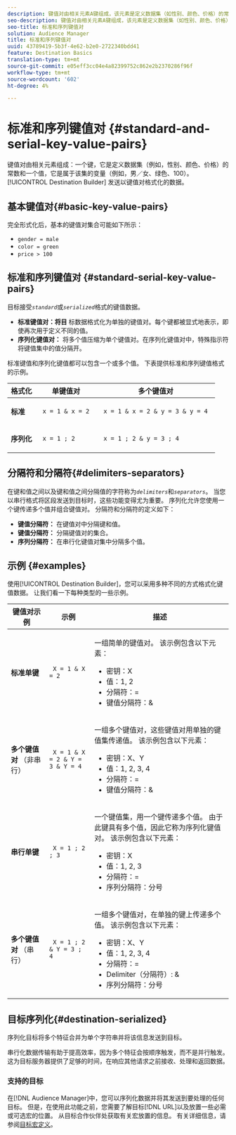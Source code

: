 ```yaml
---
description: 键值对由相关元素A键组成，该元素是定义数据集（如性别、颜色、价格）的常数，以及属于该集的变量（如男性／女性、绿色、100）。 目标生成器发送格式化为键值对的数据。
seo-description: 键值对由相关元素A键组成，该元素是定义数据集（如性别、颜色、价格）的常数，以及属于该集的变量（如男性／女性、绿色、100）。 目标生成器发送格式化为键值对的数据。
seo-title: 标准和序列键值对
solution: Audience Manager
title: 标准和序列键值对
uuid: 43789419-5b3f-4e62-b2e0-2722340bdd41
feature: Destination Basics
translation-type: tm+mt
source-git-commit: e05eff3cc04e4a82399752c862e2b2370286f96f
workflow-type: tm+mt
source-wordcount: '602'
ht-degree: 4%

---
```



# 标准和序列键值对 {#standard-and-serial-key-value-pairs}

键值对由相关元素组成：一个键，它是定义数据集（例如，性别、颜色、价格）的常数和一个值，它是属于该集的变量（例如，男／女、绿色、100）。 [!UICONTROL Destination Builder] 发送以键值对格式化的数据。

## 基本键值对{#basic-key-value-pairs}

完全形式化后，基本的键值对集合可能如下所示：

* `gender = male`
* `color = green`
* `price > 100`

## 标准和序列键值对 {#standard-serial-key-value-pairs}

目标接受&#x200B;*`standard`*&#x200B;或&#x200B;*`serialized`*&#x200B;格式的键值数据。

* **标准键值对：将目** 标数据格式化为单独的键值对。每个键都被显式地表示，即使再次用于定义不同的值。
* **序列化键值对：** 将多个值压缩为单个键值对。在序列化键值对中，特殊指示符将键值集中的值分隔开。

标准键值和序列化键值都可以包含一个或多个值。 下表提供标准和序列键值格式的示例。

<table id="table_7895B1E800934117A19A96380F0CF91B"> 
 <thead> 
  <tr> 
   <th colname="col1" class="entry"> 格式化 </th>
   <th colname="col2" class="entry"> 单键值对 </th>
   <th colname="col3" class="entry"> 多个键值对 </th>
  </tr>
 </thead>
 <tbody> 
  <tr> 
   <td colname="col1"> <p> <b>标准</b> </p> </td>
   <td colname="col2"> <p> <code> x = 1 &amp; x = 2 </code> </p> </td>
   <td colname="col3"> <p> <code> x = 1 &amp; x = 2 &amp; y = 3 &amp; y = 4 </code> </p> </td>
  </tr>
  <tr> 
   <td colname="col1"> <p> <b>序列化</b> </p> </td> 
   <td colname="col2"> <p> <code> x = 1 ; 2 </code> </p> </td> 
   <td colname="col3"> <p> <code> x = 1 ; 2 &amp; y = 3 ; 4 </code> </p> </td>
  </tr>
 </tbody>
</table>

## 分隔符和分隔符{#delimiters-separators}

在键和值之间以及键和值之间分隔值的字符称为&#x200B;*`delimiters`*&#x200B;和&#x200B;*`separators`*。 当您以串行格式将区段发送到目标时，这些功能变得尤为重要。 序列化允许您使用一个键传递多个值并组合键值对。 分隔符和分隔符的定义如下：

* **键值分隔符：** 在键值对中分隔键和值。
* **键值分隔符：** 分隔键值对的集合。
* **序列分隔符：** 在串行化键值对集中分隔多个值。

## 示例 {#examples}

使用[!UICONTROL Destination Builder]，您可以采用多种不同的方式格式化键值数据。 让我们看一下每种类型的一些示例。

<table id="table_C2FBDC887C8C4CC88B1B2A7CF8E2795F"> 
 <thead> 
  <tr> 
   <th colname="col1" class="entry"> 键值对示例 </th> 
   <th colname="col2" class="entry"> 示例 </th> 
   <th colname="col3" class="entry"> 描述 </th> 
  </tr> 
 </thead>
 <tbody> 
  <tr> 
   <td colname="col1"> <p> <b>标准单键</b> </p> </td> 
   <td colname="col2"> <p> <code> X = 1 &amp; X = 2 </code> </p> </td> 
   <td colname="col3"> <p>一组简单的键值对。 该示例包含以下元素： </p> 
    <ul id="ul_28C0CB005B264373926CA5D7418EE845"> 
     <li id="li_B6D300DBA9064F0BA743BA9B04339511">密钥：X </li> 
     <li id="li_9A1C98D5C9124FF1B4F032668576C03A">值：1, 2 </li> 
     <li id="li_1D2828328E554176846C94F6140C0CBF">分隔符：= </li> 
     <li id="li_0C6A70A0D9534611ACC98A0FD3693587">键值分隔符：&amp; </li> 
    </ul> </td> 
  </tr> 
  <tr> 
   <td colname="col1"> <p> <b>多个键值对</b> （非串行） </p> </td> 
   <td colname="col2"> <p> <code> X = 1 &amp; X = 2 &amp; Y = 3 &amp; Y = 4 </code> </p> </td> 
   <td colname="col3"> <p>一组多个键值对，这些键值对用单独的键值集传递值。 该示例包含以下元素： </p> 
    <ul id="ul_7FB22A43B435463D9F209067FF2C3619"> 
     <li id="li_7487657F6C2F48F5A4C4C9F9E8FB3B4B">密钥：X、Y </li> 
     <li id="li_B828CF81DAB8443FBB2EDF6538A63B3C">值：1, 2, 3, 4 </li> 
     <li id="li_EA4C95F6C93D435EB79237E38CE6F011">分隔符：= </li> 
     <li id="li_45984AE2B581498299054BA5276D461D">键值分隔符：&amp; </li> 
    </ul> </td> 
  </tr> 
  <tr> 
   <td colname="col1"> <p> <b>串行单键</b> </p> </td> 
   <td colname="col2"> <p> <code> X = 1 ; 2 ; 3 </code> </p> </td> 
   <td colname="col3"> <p>一个键值集，用一个键传递多个值。 由于此键具有多个值，因此它称为序列化键值对。 该示例包含以下元素： </p> 
    <ul id="ul_69C4C662B9BD4F77BB940D921B316CCF"> 
     <li id="li_718BEC527E69417C9F88D3DBD3357A28">密钥：X </li> 
     <li id="li_659DCBBFB4024AC2B9C4E74D2A86648D">值：1, 2, 3 </li> 
     <li id="li_9A890233C6F84085A7BD5EA4D044E3CC">分隔符：= </li> 
     <li id="li_AFC0426EA6044F8BAFD915FCB3808FBA">序列分隔符：分号 </li> 
    </ul> </td> 
  </tr> 
  <tr> 
   <td colname="col1"> <p> <b>多个键值对</b> （串行） </p> </td> 
   <td colname="col2"> <p> <code> X = 1 ; 2 &amp; Y = 3 ; 4 </code> </p> </td> 
   <td colname="col3"> <p>一组多个键值对，在单独的键上传递多个值。 该示例包含以下元素： </p> 
    <ul id="ul_CB50133B2E944818B9F2A0586EF69774"> 
     <li id="li_FD3D7ECC2BF046E99B1ED0B73EFE341F">密钥：X、Y </li> 
     <li id="li_2BADC98C4CE74BBBBA1DC446D24615AC">值：1, 2, 3, 4 </li> 
     <li id="li_4125435175AD4A43A44B980B28F32364">分隔符：= </li> 
     <li id="li_48CFC279B2514F4FB2935B05FC7F287A">Delimiter（分隔符）: &amp; </li> 
     <li id="li_576C731F2FAF47FD92F55345CD6D36A0">序列分隔符：分号 </li> 
    </ul> </td> 
  </tr> 
 </tbody> 
</table>

## 目标序列化{#destination-serialized}

序列化目标将多个特征合并为单个字符串并将该信息发送到目标。

<!-- c_dest_serialized.xml -->

串行化数据传输有助于提高效率，因为多个特征会按顺序触发，而不是并行触发。 这为目标服务器提供了足够的时间，在响应其他请求之前接收、处理和返回数据。

### 支持的目标

在[!DNL Audience Manager]中，您可以序列化数据并将其发送到要处理的任何目标。 但是，在使用此功能之前，您需要了解目标[!DNL URL]以及放置一些必需或可选宏的位置。 从目标合作伙伴处获取有关宏放置的信息。 有关详细信息，请参阅[目标宏定义](../../features/destinations/destination-macros.md#destination-macros-defined)。